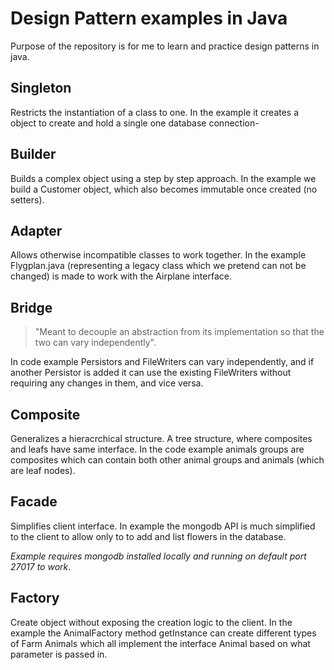 # Design Pattern examples in Java
Purpose of the repository is for me to learn and practice design patterns in java.

## Singleton
Restricts the instantiation of a class to one. 
In the example it creates a object to create and hold a single one database connection-

## Builder
Builds a complex object using a step by step approach. 
In the example we build a Customer object, which also becomes immutable once created (no setters).

## Adapter
Allows otherwise incompatible classes to work together.
In the example Flygplan.java 
(representing a legacy class which we pretend can not be changed) 
is made to work with the Airplane interface.

## Bridge
> "Meant to decouple an abstraction from its implementation so that the two can vary independently".

In code example Persistors and FileWriters can vary independently, 
and if another Persistor is added it can use the existing FileWriters without requiring any changes in them,
and vice versa.

## Composite
Generalizes a hieracrchical structure. 
A tree structure, where composites and leafs have same interface.
In the code example animals groups are composites which can contain both other animal groups and animals (which are leaf nodes).

## Facade
Simplifies client interface. 
In example the mongodb API is much simplified to the client to allow 
only to to add and list flowers in the database.

*Example requires mongodb installed locally and running on default port 27017 to work*.

## Factory
Create object without exposing the creation logic to the client. 
In the example the AnimalFactory method getInstance can create different types of Farm Animals which all 
implement the interface Animal based on what parameter is passed in.
